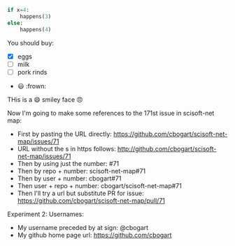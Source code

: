 
```python
if x=4:
    happens(3)
else:
    happens(4)
```

You should buy:
- [x] eggs
- [ ] milk
- [ ] pork rinds
- :smiley: :frown:


  
THis is a :smile: smiley face :angry:

Now I'm going to make some references to the 171st issue in scisoft-net map:
- First by pasting the URL directly: https://github.com/cbogart/scisoft-net-map/issues/71
- URL without the s in https follows: http://github.com/cbogart/scisoft-net-map/issues/71
- Then by using just the number: #71
- Then by repo + number: scisoft-net-map#71
- Then by user + number: cbogart#71
- Then user + repo + number: cbogart/scisoft-net-map#71
- Then I'll try a url but substitute PR for issue: https://github.com/cbogart/scisoft-net-map/pull/71

Experiment 2: Usernames:
- My username preceded by at sign: @cbogart
- My github home page url: https://github.com/cbogart
